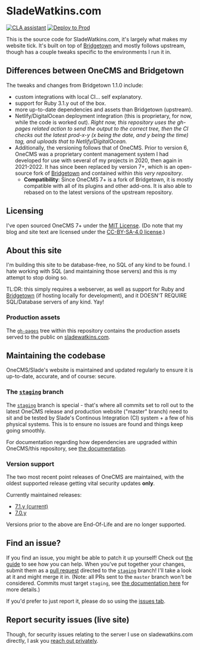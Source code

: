 # SladeWatkins.com
[![CLA assistant](https://cla-assistant.io/readme/badge/sladewatkins/website)](https://cla-assistant.io/sladewatkins/website) [![Deploy to Prod](https://github.com/sladewatkins/website/actions/workflows/gh-pages.yml/badge.svg)](https://github.com/sladewatkins/website/actions/workflows/gh-pages.yml)

This is the source code for SladeWatkins.com, it's largely what makes my website tick. It's built on top of [Bridgetown](https://github.com/bridgetownrb/bridgetown) and mostly follows upstream, though has a couple tweaks specific to the environments I run it in.

## Differences between OneCMS and Bridgetown
The tweaks and changes from Bridgetown 1.1.0 include:
- custom integrations with local CI... self explanatory.
- support for Ruby 3.1.y out of the box.
- more up-to-date dependencies and assets than Bridgetown (upstream).
- Netlify/DigitalOcean deployment integration (this is proprietary, for now, while the code is worked out). *Right now, this repository uses the gh-pages related action to send the output to the correct tree, then the CI checks out the latest prod-x-y (x being the date, and y being the time) tag, and uploads that to Netlify/DigitalOcean.*
- Additionally, the versioning follows that of OneCMS. Prior to version 6, OneCMS was a proprietary content management system I had developed for use with several of my projects in 2020, then again in 2021-2022. It has since been replaced by version 7+, which is an open-source fork of [Bridgetown](https://github.com/bridgetownrb/bridgetown) and contained within *this very repository*.
	- **Compatibility**: Since OneCMS 7+ is a fork of Bridgetown, it is mostly compatible with all of its plugins and other add-ons. It is also able to rebased on to the latest versions of the upstream repository.

## Licensing
I've open sourced OneCMS 7+ under the [MIT License](https://github.com/sladewatkins/website/blob/master/LICENSE). (Do note that my blog and site text are licensed under the [CC-BY-SA-4.0 license](https://github.com/sladewatkins/website/blob/master/LICENSE-CC-BY-SA-4.0).)

## About this site
I'm building this site to be database-free, no SQL of any kind to be found. I hate working with SQL (and maintaining those servers) and this is my attempt to stop doing so.

TL:DR: this simply requires a webserver, as well as support for Ruby and [Bridgetown](https://www.bridgetownrb.com/) (if hosting locally for development), and it DOESN'T REQUIRE SQL/Database servers of any kind. Yay!

### Production assets
The [``gh-pages``](https://github.com/sladewatkins/website/tree/gh-pages) tree within this repository contains the production assets served to the public on [sladewatkins.com](https://www.sladewatkins.com).

## Maintaining the codebase
OneCMS/Slade's website is maintained and updated regularly to ensure it is up-to-date, accurate, and of course: secure.

### The [``staging``](https://github.com/sladewatkins/website/tree/staging) branch
The [``staging``](https://github.com/sladewatkins/website/tree/staging) branch is special - that's where all commits set to roll out to the latest OneCMS release and production website ("master" branch) need to sit and be tested by Slade's Continous Integration (CI) system + a few of his physical systems. This is to ensure no issues are found and things keep going smoothly.

For documentation regarding how dependencies are upgraded within OneCMS/this repository, see [the documentation](https://www.sladewatkins.com/docs/website/updating-onecms-dependencies/).

### Version support
The two most recent point releases of OneCMS are maintained, with the oldest supported release getting vital security updates **only**.

Currently maintained releases:
- [7.1.y (current)](https://github.com/sladewatkins/website/tree/master)
- [7.0.y](https://github.com/sladewatkins/website/tree/version-7.0.y)

Versions prior to the above are End-Of-Life and are no longer supported.

## Find an issue?
If you find an issue, you might be able to patch it up yourself! Check out [the guide](https://www.sladewatkins.com/docs/website/) to see how you can help. When you've put together your changes, submit them as a [pull request](https://github.com/sladewatkins/website/pulls) directed to the [``staging``](https://github.com/sladewatkins/website/tree/staging) branch! I'll take a look at it and might merge it in. (Note: all PRs sent to the ``master`` branch won't be considered. Commits must target ``staging``, see [the documentation here](https://www.sladewatkins.com/docs/website/how-staging-works/) for more details.)

If you'd prefer to just report it, please do so using the [issues tab](https://github.com/sladewatkins/website/issues).

## Report security issues (live site)
Though, for security issues relating to the server I use on sladewatkins.com directly, I ask you [reach out privately](https://www.sladewatkins.com/contact/).

